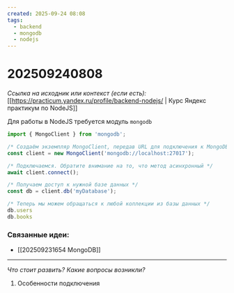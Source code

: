 ```yaml
---
created: 2025-09-24 08:08
tags:
  - backend
  - mongodb
  - nodejs
---
```

# 202509240808

*Ссылка на исходник или контекст (если есть):* [[https://practicum.yandex.ru/profile/backend-nodejs/ | Курс Яндекс практикум по NodeJS]]

Для работы в NodeJS требуется модуль `mongodb`
```ts
import { MongoClient } from 'mongodb';

/* Создаём экземпляр MongoClient, передав URL для подключения к MongoDB */
const client = new MongoClient('mongodb://localhost:27017');

/* Подключаемся. Обратите внимание на то, что метод асинхронный */
await client.connect();

/* Получаем доступ к нужной базе данных */
const db = client.db('myDatabase');

/* Теперь мы можем обращаться к любой коллекции из базы данных */
db.users
db.books
```
### Связанные идеи:
*   [[202509231654 MongoDB]]
---

*Что стоит развить? Какие вопросы возникли?*
1) Особенности подключения
